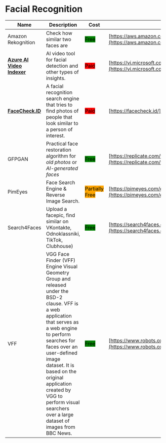 # Facial Recognition

| Name | Description | Cost | URL |
| --- | --- | --- | --- |
| Amazon Rekognition | Check how similar two faces are | <mark style="background-color:green;">Free</mark> | [https://aws.amazon.com/rekognition/](https://aws.amazon.com/rekognition/) |
| [**Azure AI Video Indexer**](../../../tools/azure-ai-video-indexer/README.md) | AI video tool for facial detection and other types of insights. | <mark style="background-color:red;">Paid</mark> | [https://vi.microsoft.com/en-us](https://vi.microsoft.com/en-us) |
| [**FaceCheck.ID**](../../../tools/facecheck.id/README.md) | A facial recognition search engine that tries to find photos of people that look similar to a person of interest. | <mark style="background-color:red;">Paid</mark> | [https://facecheck.id/](https://facecheck.id/) |
| GFPGAN | Practical face restoration algorithm for *old photos* or *AI-generated faces* | <mark style="background-color:green;">Free</mark> | [https://replicate.com/tencentarc/gfpgan](https://replicate.com/tencentarc/gfpgan) |
| PimEyes | Face Search Engine & Reverse Image Search. | <mark style="background-color:orange;">Partially Free</mark> | [https://pimeyes.com/en](https://pimeyes.com/en) |
| Search4Faces | Upload a facepic, find similar on VKontakte, Odnoklassniki, TikTok, Clubhouse) | <mark style="background-color:green;">Free</mark> | [https://search4faces.com](https://search4faces.com) |
| VFF | VGG Face Finder (VFF) Engine  Visual Geometry Group and released under the BSD-2 clause. VFF is a web application that serves as a web engine to perform searches for faces over an user-defined image dataset. It is based on the original application created by VGG to perform visual searchers over a large dataset of images from BBC News. | <mark style="background-color:green;">Free</mark> | [https://www.robots.ox.ac.uk/~vgg/software/vff/](https://www.robots.ox.ac.uk/~vgg/software/vff/) |